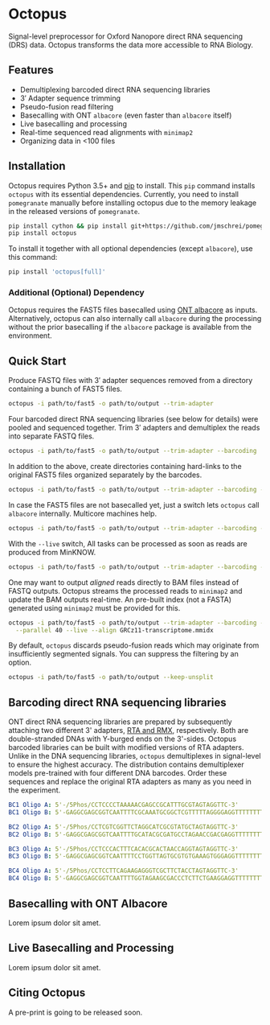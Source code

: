 # Octopus
Signal-level preprocessor for Oxford Nanopore direct RNA sequencing
(DRS) data. Octopus transforms the data more accessible to RNA Biology.

## Features
* Demultiplexing barcoded direct RNA sequencing libraries
* 3′ Adapter sequence trimming
* Pseudo-fusion read filtering
* Basecalling with ONT `albacore` (even faster than `albacore` itself)
* Live basecalling and processing
* Real-time sequenced read alignments with `minimap2`
* Organizing data in <100 files

## Installation
Octopus requires Python 3.5+ and [pip](http://pypi.python.org/pypi/pip) to install.
This `pip` command installs `octopus` with its essential dependencies. Currently,
you need to install `pomegranate` manually before installing octopus due to the
memory leakage in the released versions of `pomegranate`.

```bash
pip install cython && pip install git+https://github.com/jmschrei/pomegranate.git
pip install octopus
```

To install it together with all optional dependencies (except `albacore`), use this
command:

```bash
pip install 'octopus[full]'
```

### Additional (Optional) Dependency
Octopus requires the FAST5 files basecalled using
[ONT albacore](https://community.nanoporetech.com/downloads) as inputs.
Alternatively, octopus can also internally call `albacore` during the
processing without the prior basecalling if the `albacore` package is
available from the environment.

## Quick Start
Produce FASTQ files with 3′ adapter sequences removed from a directory
containing a bunch of FAST5 files.

```bash
octopus -i path/to/fast5 -o path/to/output --trim-adapter
```

Four barcoded direct RNA sequencing libraries (see below for details)
were pooled and sequenced together. Trim 3′ adapters and demultiplex
the reads into separate FASTQ files.

```bash
octopus -i path/to/fast5 -o path/to/output --trim-adapter --barcoding
```

In addition to the above, create directories containing hard-links to
the original FAST5 files organized separately by the barcodes.

```bash
octopus -i path/to/fast5 -o path/to/output --trim-adapter --barcoding --fast5
```

In case the FAST5 files are not basecalled yet, just a switch lets
`octopus` call `albacore` internally. Multicore machines help.

```bash
octopus -i path/to/fast5 -o path/to/output --trim-adapter --barcoding --fast5 --albacore-onthefly --parallel 40
```

With the `--live` switch, All tasks can be processed as soon as reads
are produced from MinKNOW.

```bash
octopus -i path/to/fast5 -o path/to/output --trim-adapter --barcoding --albacore-onthefly --parallel 40 --live
```

One may want to output *aligned* reads directly to BAM files instead of
FASTQ outputs. Octopus streams the processed reads to `minimap2` and update
the BAM outputs real-time. An pre-built index (not a FASTA) generated using
`minimap2` must be provided for this.

```bash
octopus -i path/to/fast5 -o path/to/output --trim-adapter --barcoding --albacore-onthefly \
  --parallel 40 --live --align GRCz11-transcriptome.mmidx
```

By default, `octopus` discards pseudo-fusion reads which may originate
from insufficiently segmented signals. You can suppress the filtering
by an option.

```bash
octopus -i path/to/fast5 -o path/to/output --keep-unsplit
```

## Barcoding direct RNA sequencing libraries
ONT direct RNA sequencing libraries are prepared by subsequently attaching
two different 3' adapters, [RTA and RMX](https://community.nanoporetech.com/protocols/sequence-specific-direct-rna-sequencing/v/drss_9035_v1_revg_11may2017/overview-of-the-direct-rna),
respectively. Both are double-stranded DNAs with Y-burged ends on the
3'-sides. Octopus barcoded libraries can be built with modified versions of
RTA adapters. Unlike in the DNA sequencing libraries, `octopus` demultiplexes
in signal-level to ensure the highest accuracy. The distribution contains
demultiplexer models pre-trained with four different DNA barcodes.
Order these sequences and replace the original RTA adapters as many as you
need in the experiment.

```yaml
BC1 Oligo A: 5'-/5Phos/CCTCCCCTAAAAACGAGCCGCATTTGCGTAGTAGGTTC-3'
BC1 Oligo B: 5'-GAGGCGAGCGGTCAATTTTCGCAAATGCGGCTCGTTTTTAGGGGAGGTTTTTTTTTT-3'
```

```yaml
BC2 Oligo A: 5'-/5Phos/CCTCGTCGGTTCTAGGCATCGCGTATGCTAGTAGGTTC-3'
BC2 Oligo B: 5'-GAGGCGAGCGGTCAATTTTGCATACGCGATGCCTAGAACCGACGAGGTTTTTTTTTT-3'
```

```yaml
BC3 Oligo A: 5'-/5Phos/CCTCCCACTTTCACACGCACTAACCAGGTAGTAGGTTC-3'
BC3 Oligo B: 5'-GAGGCGAGCGGTCAATTTTCCTGGTTAGTGCGTGTGAAAGTGGGAGGTTTTTTTTTT-3'
```

```yaml
BC4 Oligo A: 5'-/5Phos/CCTCCTTCAGAAGAGGGTCGCTTCTACCTAGTAGGTTC-3'
BC4 Oligo B: 5'-GAGGCGAGCGGTCAATTTTGGTAGAAGCGACCCTCTTCTGAAGGAGGTTTTTTTTTT-3'
```

## Basecalling with ONT Albacore
Lorem ipsum dolor sit amet.

## Live Basecalling and Processing
Lorem ipsum dolor sit amet.

## Citing Octopus
A pre-print is going to be released soon.
